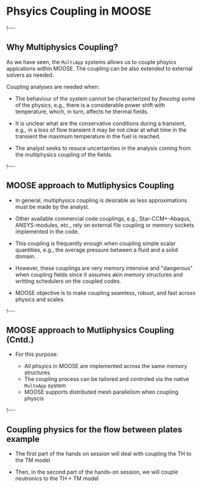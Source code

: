 # Phsyics Coupling in MOOSE

!---

## Why Multiphysics Coupling?

As we have seen, the ```MultiApp``` systems allows us to couple phsyics appications within MOOSE. The coupling can be also extended to external solvers as needed.

Coupling analyses are needed when:

- The behaviour of the system cannot be characterized by *freezing* some of the physics, e.g., there is a considerable power shift with temperature, which, in turn, affects he thermal fields.

- It is unclear what are the conservative conditions during a transient, e.g., in a loss of flow transient it may be not clear at what time in the transient the maximum temperature in the fuel is reached.

- The analyst seeks to resuce uncertainties in the analysis coming from the multiphysics coupling of the fields.

!---

## MOOSE approach to Mutliphysics Coupling

- In general, multiphysics coupling is desirable as less approximations must be made by the analyst.

- Other available commercial code couplings, e.g., Star-CCM+-Abaqus, ANSYS-modules, etc., rely on external file coupling or memory sockets implemented in the code.

- This coupling is frequently enough when coupling simple scalar quantities, e.g., the average pressure between a fluid and a solid domain.

- However, these couplings are very memory intensive and "dangerous" when coupling fields since it assumes akin memory structures and writting schedulers on the coupled codes.

- MOOSE objective is to make coupling seamless, robust, and fast across physics and scales.

!---

## MOOSE approach to Mutliphysics Coupling (Cntd.)

- For this purpose:

  - All phsyics in MOOSE are implemented across the same memory structures
  - The coupling process can be tailored and controled via the native ```MultoApp``` system
  - MOOSE supports distributed mesh parallelism when coupling physcis

!---

## Coupling physics for the flow between plates example

- The first part of the hands on session will deal with coupling the TH to the TM model

- Then, in the second part of the hands-on session, we will couple neutronics to the TH + TM model
